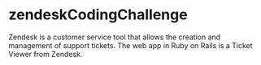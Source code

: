 # zendeskCodingChallenge
Zendesk is a customer service tool that allows the creation and management of support tickets. The web app in Ruby on Rails is a Ticket Viewer from Zendesk.
